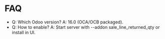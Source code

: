 # FAQ

- Q: Which Odoo version? A: 16.0 (OCA/OCB packaged).
- Q: How to enable? A: Start server with --addon sale_line_returned_qty or install in UI.
